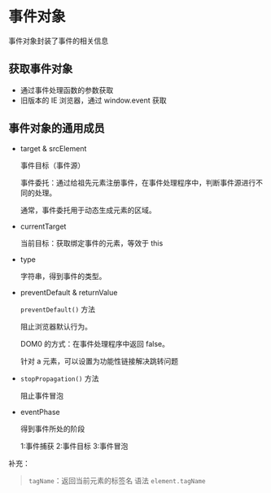 # 事件对象

事件对象封装了事件的相关信息

## 获取事件对象

- 通过事件处理函数的参数获取
- 旧版本的 IE 浏览器，通过 window.event 获取

## 事件对象的通用成员

- target & srcElement

  事件目标（事件源）

  事件委托：通过给祖先元素注册事件，在事件处理程序中，判断事件源进行不同的处理。

  通常，事件委托用于动态生成元素的区域。

- currentTarget

  当前目标：获取绑定事件的元素，等效于 this

- type

  字符串，得到事件的类型。

- preventDefault & returnValue

  `preventDefault()` 方法

  阻止浏览器默认行为。

  DOM0 的方式：在事件处理程序中返回 false。

  针对 a 元素，可以设置为功能性链接解决跳转问题

- `stopPropagation()` 方法

  阻止事件冒泡

- eventPhase

  得到事件所处的阶段

  1:事件捕获
  2:事件目标
  3:事件冒泡

补充：

> `tagName`：返回当前元素的标签名
> 语法
> `element.tagName`
